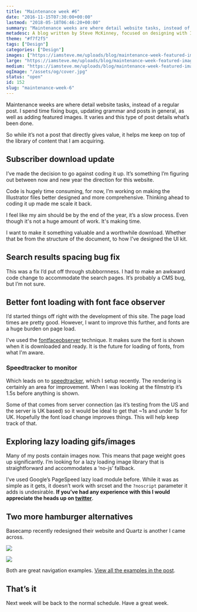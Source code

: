 ```yaml
---
title: "Maintenance week #6"
date: "2016-11-15T07:30:00+00:00"
lastmod: "2018-05-18T06:46:20+00:00"
summary: "Maintenance weeks are where detail website tasks, instead of a regular post. I spend time fixing bugs, updating grammar and posts in general, as well as adding featured images. It varies and this type of post details what’s been done."
metadesc: A blog written by Steve McKinney, focused on designing with Illustrator and writing maintainable CSS."
theme: "#f7f2f5"
tags: ["Design"]
categories: ["Design"]
images: ["https://iamsteve.me/uploads/blog/maintenance-week-featured-image%402x.png"]
large: "https://iamsteve.me/uploads/blog/maintenance-week-featured-image%402x.png"
medium: "https://iamsteve.me/uploads/blog/maintenance-week-featured-image-medium%402x.png"
ogImage: "/assets/og/cover.jpg"
status: "open"
id: 152
slug: "maintenance-week-6"
---
```


Maintenance weeks are where detail website tasks, instead of a regular post. I spend time fixing bugs, updating grammar and posts in general, as well as adding featured images. It varies and this type of post details what’s been done.

So while it’s not a post that directly gives value, it helps me keep on top of the library of content that I am acquiring.

## Subscriber download update
I’ve made the decision to go against coding it up. It’s something I’m figuring out between now and new year the direction for this website.

Code is hugely time consuming, for now, I’m working on making the Illustrator files better designed and more comprehensive. Thinking ahead to coding it up made me scale it back.

I feel like my aim should be by the end of the year, it’s a slow process. Even though it's not a huge amount of work. It's making time.

I want to make it something valuable and a worthwhile download. Whether that be from the structure of the document, to how I've designed the UI kit. 

## Search results spacing bug fix
This was a fix I’d put off through stubbornness. I had to make an awkward code change to accommodate the search pages. It’s probably a CMS bug, but I’m not sure. 

## Better font loading with font face observer
I’d started things off right with the development of this site. The page load times are pretty good. However, I want to improve this further, and fonts are a huge burden on page load.

I've used the [fontfaceobserver](http://fontfaceobserver.com) technique. It makes sure the font is shown when it is downloaded and ready. It is the future for loading of fonts, from what I'm aware. 

### Speedtracker to monitor
Which leads on to [speedtracker](https://stevemckinney.github.io/speedtracker/), which I setup recently. The rendering is certainly an area for improvement. When I was looking at the filmstrip it’s 1.5s before anything is shown. 

Some of that comes from server connection (as it’s testing from the US and the server is UK based) so it would be ideal to get that ~1s and under 1s for UK. Hopefully the font load change improves things. This will help keep track of that.

## Exploring lazy loading gifs/images
Many of my posts contain images now. This means that page weight goes up significantly. I’m looking for a lazy loading image library that is straightforward and accommodates a ‘no-js’ fallback. 

I’ve used Google’s PageSpeed lazy load module before. While it was as simple as it gets, it doesn’t work with srcset and the `?noscript` parameter it adds is undesirable. **If you’ve had any experience with this I would appreciate the heads up on [twitter](https://twitter.com/irsteve)**.

## Two more hamburger alternatives
Basecamp recently redesigned their website and Quartz is another I came across.

[<img src="/static/images/blog/bottom-nav-basecamp.jpg">](https://basecamp.com)

[<img src="/static/images/blog/bottom-nav-quartz.jpg">](http://qz.com)

Both are great navigation examples. [View all the examples in the post]({site_url}blog/entry/websites-using-alternatives-to-the-hamburger).

## That’s it
Next week will be back to the normal schedule. Have a great week.